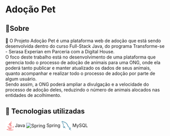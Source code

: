 # Adoção Pet 

## 🎐Sobre 

🐾 O Projeto Adoção Pet é uma plataforma web de adoção que está sendo desenvolvida dentro do curso Full-Stack Java, do programa Transforme-se - Serasa Experian em Parceria com a Digital House.  
O foco deste trabalho está no desenvolvimento de uma plataforma que gerencia todo o processo de adoção de animais para uma ONG, onde ela poderá tanto publicar e manter atualizado os dados de seus animais, quanto acompanhar e realizar todo o processo de adoção por parte de algum usuário.  
Sendo assim, a ONG poderá ampliar a divulgação e a velocidade do processo de adoção deles, reduzindo o número de animais alocados nas entidades de acolhimento.


## 🌌 Tecnologias utilizadas
<img align="center" alt="Java" height="30" width="30" src="https://raw.githubusercontent.com/devicons/devicon/master/icons/java/java-plain.svg">Java
<img align="center" alt="Spring" height="30" width="30" src="https://cdn.jsdelivr.net/gh/devicons/devicon/icons/spring/spring-original.svg">
Spring
 <img align="center" alt="Mysql" height="30" width="30" src="https://raw.githubusercontent.com/devicons/devicon/master/icons/mysql/mysql-plain.svg">
MySQL